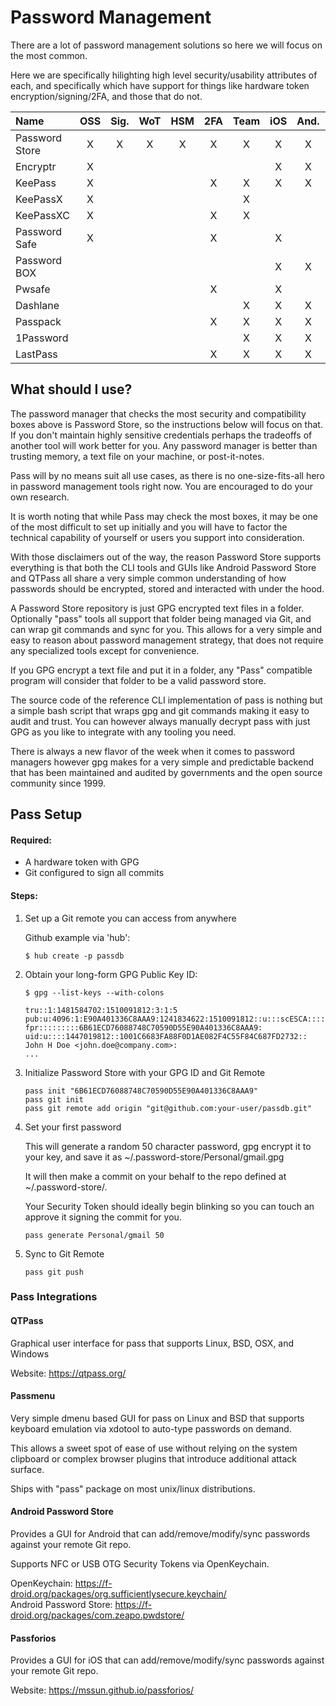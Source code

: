 # Password Management

There are a lot of password management solutions so here we will focus on the
most common.

Here we are specifically hilighting high level security/usability attributes of
each, and specifically which have support for things like hardware token
encryption/signing/2FA, and those that do not.

Name	         | OSS | Sig.| WoT | HSM | 2FA | Team | iOS | And.| OSX | Win | Lin.| Cost
:--------------|:---:|:---:|:---:|:---:|:---:|:----:|:---:|:---:|:---:|:---:|:---:|:----:
Password Store |  X  |  X	 |  X  |  X	 |  X  |  X	  |  X  |  X  |  X  |  X  |  X	| Free
Encryptr	     |  X  |  	 |     |     |     |      |  X  |  X  |  X  |  X  |  X  | Free
KeePass	       |  X  |  	 |     |     |  X  |  X	  |  X	|  X  |  X  |  X  |  X	| Free
KeePassX       |  X  |  	 |     |     |     |  X	  |     |     |  X  |  X  |  X	| Free
KeePassXC      |  X  |  	 |     |     |  X  |  X	  |     |     |  X  |  X  |  X	| Free
Password Safe	 |  X  |  	 |     |     |  X  |      |  X	|     |     |  X  |  X	| Free
Password BOX   |     |  	 |     |     |  	 |      |  X	|  X  |  X  |  X  |     | Free
Pwsafe	 	     |     |  	 |     |     |  X  |      |  X	|     |  X  |	    |     | Free
Dashlane	 	   |     |  	 |     |     |     |  X   |  X  |  X  |  X  |  X  |   	| Free
Passpack	 	   |     |  	 |     |     |  X  |  X   |  X  |  X  |  X  |  X  |   	| $48/y
1Password	 	   |     |  	 |     |     |     |  X	  |  X	|  X  |  X  |  X  |     | $50
LastPass	 	   |	   |   	 |     |     |   X  |  X	  |  X	|  X  |  X  |  X  |  X	| $12/y

## What should I use?

The password manager that checks the most security and compatibility boxes
above is Password Store, so the instructions below will focus on that. If you
don't maintain highly sensitive credentials perhaps the tradeoffs of another
tool will work better for you. Any password manager is better than trusting
memory, a text file on your machine, or post-it-notes.

Pass will by no means suit all use cases, as there is no one-size-fits-all hero
in password management tools right now. You are encouraged to do your own
research.

It is worth noting that while Pass may check the most boxes, it may be one of
the most difficult to set up initially and you will have to factor the
technical capability of yourself or users you support into consideration.

With those disclaimers out of the way, the reason Password Store supports
everything is that both the CLI tools and GUIs like Android Password Store and
QTPass all share a very simple common understanding of how passwords should be
encrypted, stored and interacted with under the hood.

A Password Store repository is just GPG encrypted text files in a folder.
Optionally "pass" tools all support that folder being managed via Git, and can
wrap git commands and sync for you. This allows for a very simple and easy to
reason about password management strategy, that does not require any
specialized tools except for convenience.

If you GPG encrypt a text file and put it in a folder, any "Pass" compatible
program will consider that folder to be a valid password store.

The source code of the reference CLI implementation of pass is nothing but
a simple bash script that wraps gpg and git commands making it easy to audit
and trust. You can however always manually decrypt pass with just GPG as you
like to integrate with any tooling you need.

There is always a new flavor of the week when it comes to password managers
however gpg makes for a very simple and predictable backend that has been
maintained and audited by governments and the open source community since 1999.

## Pass Setup

#### Required:

* A hardware token with GPG
* Git configured to sign all commits

#### Steps:

1. Set up a Git remote you can access from anywhere

    Github example via 'hub':
    ```
    $ hub create -p passdb
    ```

2. Obtain your long-form GPG Public Key ID:

    ```
    $ gpg --list-keys --with-colons

    tru::1:1481584702:1510091812:3:1:5
    pub:u:4096:1:E90A401336C8AAA9:1241834622:1510091812::u:::scESCA:::::::
    fpr:::::::::6B61ECD76088748C70590D55E90A401336C8AAA9:
    uid:u::::1447019812::1001C6683FA88F0D1AE082F4C55F84C687FD2732:: John H Doe <john.doe@company.com>:
    ...
    ```

3. Initialize Password Store with your GPG ID and Git Remote

    ```
    pass init "6B61ECD76088748C70590D55E90A401336C8AAA9"
    pass git init
    pass git remote add origin "git@github.com:your-user/passdb.git"
    ```

4. Set your first password

    This will generate a random 50 character password, gpg encrypt it to your
    key, and save it as ~/.password-store/Personal/gmail.gpg

    It will then make a commit on your behalf to the repo defined at
    ~/.password-store/.

    Your Security Token should ideally begin blinking so you can touch an approve
    it signing the commit for you.

    ```
    pass generate Personal/gmail 50
    ```

5. Sync to Git Remote

    ```
    pass git push
    ```

### Pass Integrations

#### QTPass

Graphical user interface for pass that supports Linux, BSD, OSX, and Windows

Website:  https://qtpass.org/

#### Passmenu

Very simple dmenu based GUI for pass on Linux and BSD that supports keyboard
emulation via xdotool to auto-type passwords on demand.

This allows a sweet spot of ease of use without relying on the system
clipboard or complex browser plugins that introduce additional attack surface.

Ships with "pass" package on most unix/linux distributions.

#### Android Password Store

Provides a GUI for Android that can add/remove/modify/sync passwords against
your remote Git repo.

Supports NFC or USB OTG Security Tokens via OpenKeychain.

OpenKeychain: https://f-droid.org/packages/org.sufficientlysecure.keychain/  
Android Password Store: https://f-droid.org/packages/com.zeapo.pwdstore/

#### Passforios

Provides a GUI for iOS that can add/remove/modify/sync passwords against
your remote Git repo.

Website: https://mssun.github.io/passforios/
